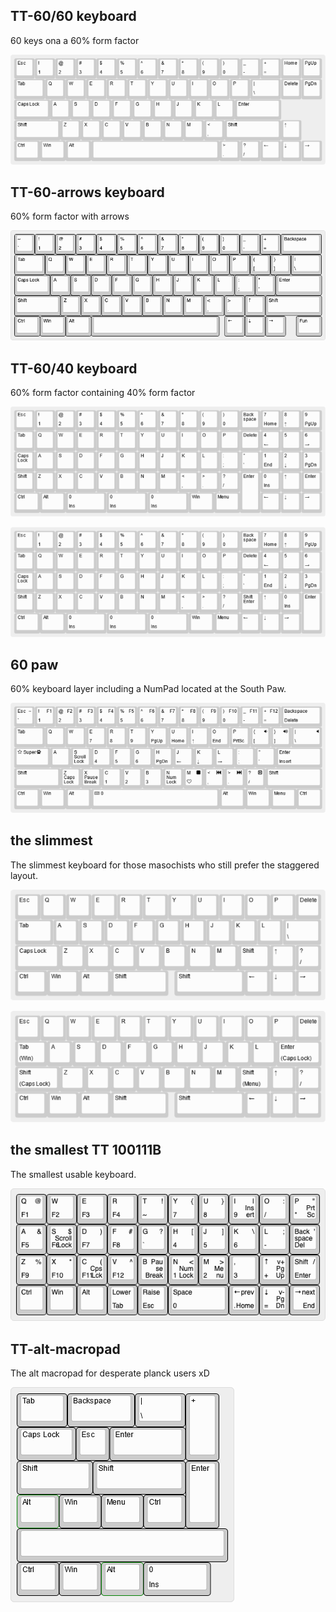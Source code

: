 ## TT-60/60 keyboard
60 keys ona a 60% form factor

![TT-60/60 keyboard](60-60-keyboard.png)

## TT-60-arrows keyboard
60% form factor with arrows

![TT-60-arrows](keyboard-layout.png)

## TT-60/40 keyboard
60% form factor containing 40% form factor

![60-40-10-keyboard](60-40-10-keyboard.png)

![60-40-11-keyboard](60-40-11-keyboard.png)

## 60 paw
60% keyboard layer including a NumPad located at the South Paw.

![60-paw](60-paw.png)

## the slimmest

The slimmest keyboard for those masochists who still prefer the staggered layout.

![The slimmest keyboard 1](slimmest1.png)

![The slimmest keyboard 2](slimmest2.png)

## the smallest TT 100111B

The smallest usable keyboard.

![TT-100111B](TT-100111B.png)

## TT-alt-macropad

The alt macropad for desperate planck users xD

![TT-alt-macropad](tt-alt-macropad.png)
